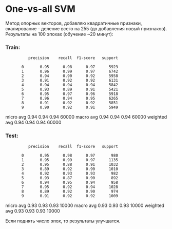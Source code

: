 # One-vs-all SVM
Метод опорных векторов, добавляю квадратичные признаки, скалирование - деление всего на 255 (до добавления новый признаков).
Результаты на 100 эпохах (обучение ~20 минут):
### Train: 
              precision    recall  f1-score   support

           0       0.95      0.98      0.97      5923
           1       0.96      0.99      0.97      6742
           2       0.94      0.90      0.92      5958
           3       0.91      0.92      0.92      6131
           4       0.94      0.94      0.94      5842
           5       0.93      0.89      0.91      5421
           6       0.95      0.97      0.96      5918
           7       0.96      0.94      0.95      6265
           8       0.91      0.92      0.92      5851
           9       0.90      0.92      0.91      5949

   micro avg       0.94      0.94      0.94     60000
   macro avg       0.94      0.94      0.94     60000
weighted avg       0.94      0.94      0.94     60000

### Test: 
              precision    recall  f1-score   support

           0       0.95      0.98      0.97       980
           1       0.95      0.99      0.97      1135
           2       0.95      0.88      0.91      1032
           3       0.89      0.92      0.90      1010
           4       0.92      0.93      0.93       982
           5       0.93      0.87      0.90       892
           6       0.94      0.95      0.94       958
           7       0.95      0.92      0.94      1028
           8       0.89      0.92      0.90       974
           9       0.91      0.92      0.92      1009

   micro avg       0.93      0.93      0.93     10000
   macro avg       0.93      0.93      0.93     10000
weighted avg       0.93      0.93      0.93     10000

Если поднять число эпох, то результаты улучшатся.
